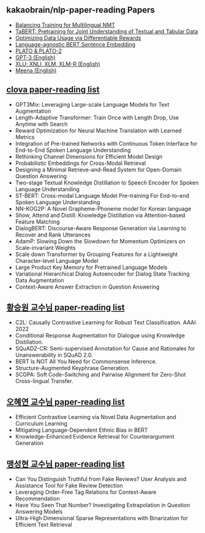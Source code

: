 ## kakaobrain/nlp-paper-reading Papers

- [Balancing Training for Multilingual NMT](notes//Balancing_Training_for_Multilingual_NMT.md)
- [TaBERT: Pretraining for Joint Understanding of Textual and Tabular Data](notes//TaBERT.md)
- [Optimizing Data Usage via Differentiable Rewards](notes/Optimizing_Data_Usage_via_Differentiable_Rewards.md)
- [Language-agnostic BERT Sentence Embedding](notes/LaBSE.md)
- [PLATO & PLATO-2](notes/PLATO.md)
- [GPT-3 (English)](notes/GPT-3.md)
- [XLU: XNLI, XLM, XLM-R (English)](notes/XLU.md)
- [Meena (English)](notes/Meena.md)

## [clova paper-reading list](https://clova-ai.blog/publication-list/)

- GPT3Mix: Leveraging Large-scale Language Models for Text Augmentation  
- Length-Adaptive Transformer: Train Once with Length Drop, Use Anytime with Search
- Reward Optimization for Neural Machine Translation with Learned Metrics
- Integration of Pre-trained Networks with Continuous Token Interface for End-to-End Spoken Language Understanding
- Rethinking Channel Dimensions for Efficient Model Design
- Probabilistic Embeddings for Cross-Modal Retrieval
- Designing a Minimal Retrieve-and-Read System for Open-Domain Question Answering
- Two-stage Textual Knowledge Distillation to Speech Encoder for Spoken Language Understanding
- ST-BERT: Cross-modal Language Model Pre-training For End-to-end Spoken Language Understanding
- NN-KOG2P: A Novel Grapheme-Phoneme model for Korean language
- Show, Attend and Distill: Knowledge Distillation via Attention-based Feature Matching
- DialogBERT: Discourse-Aware Response Generation via Learning to Recover and Rank Utterances
- AdamP: Slowing Down the Slowdown for Momentum Optimizers on Scale-invariant Weights
- Scale down Transformer by Grouping Features for a Lightweight Character-level Language Model
- Large Product Key Memory for Pretrained Language Models
- Variational Hierarchical Dialog Autoencoder for Dialog State Tracking Data Augmentation
- Context-Aware Answer Extraction in Question Answering


## [황승원 교수님 paper-reading list](http://dilab.yonsei.ac.kr/publications.php)


- C2L: Causally Contrastive Learning for Robust Text Classification. AAAI 2022
- Conditional Response Augmentation for Dialogue using Knowledge Distillation.
- SQuAD2-CR: Semi-supervised Annotation for Cause and Rationales for Unanswerability in SQuAD 2.0.
- BERT Is NOT All You Need for Commonsense Inference. 
- Structure-Augmented Keyphrase Generation. 
- SCOPA: Soft Code-Switching and Pairwise Alignment for Zero-Shot Cross-lingual Transfer. 


## [오혜연 교수님 paper-reading list](http://uilab.kr/)
- Efficient Contrastive Learning via Novel Data Augmentation and Curriculum Learning
- Mitigating Language-Dependent Ethnic Bias in BERT
- Knowledge-Enhanced Evidence Retrieval for Counterargument Generation

## [맹성현 교수님 paper-reading list](http://ir.kaist.ac.kr/research/papers/)

-  Can You Distinguish Truthful from Fake Reviews? User Analysis and Assistance Tool for Fake Review Detection
-  Leveraging Order-Free Tag Relations for Context-Aware Recommendation
-  Have You Seen That Number? Investigating Extrapolation in Question Answering Models 
-  Ultra-High Dimensional Sparse Representations with Binarization for Efficient Text Retrieval
